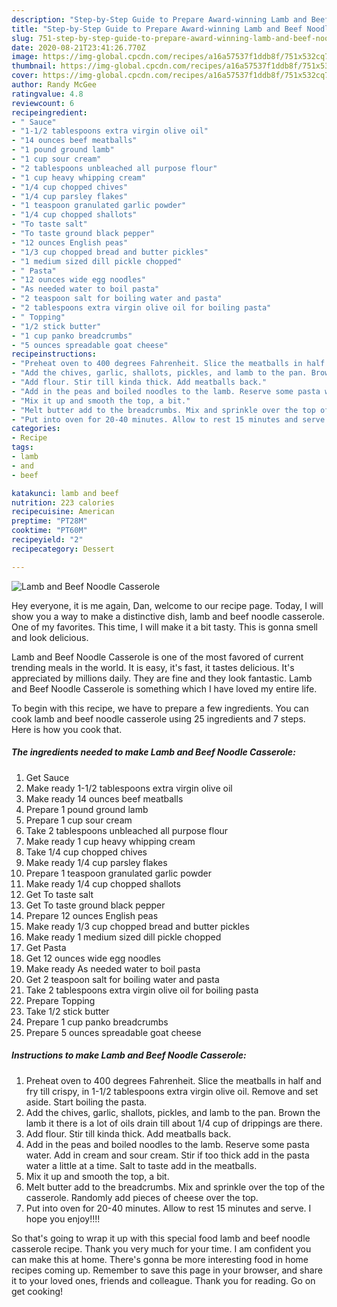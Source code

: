 ```yaml
---
description: "Step-by-Step Guide to Prepare Award-winning Lamb and Beef Noodle Casserole"
title: "Step-by-Step Guide to Prepare Award-winning Lamb and Beef Noodle Casserole"
slug: 751-step-by-step-guide-to-prepare-award-winning-lamb-and-beef-noodle-casserole
date: 2020-08-21T23:41:26.770Z
image: https://img-global.cpcdn.com/recipes/a16a57537f1ddb8f/751x532cq70/lamb-and-beef-noodle-casserole-recipe-main-photo.jpg
thumbnail: https://img-global.cpcdn.com/recipes/a16a57537f1ddb8f/751x532cq70/lamb-and-beef-noodle-casserole-recipe-main-photo.jpg
cover: https://img-global.cpcdn.com/recipes/a16a57537f1ddb8f/751x532cq70/lamb-and-beef-noodle-casserole-recipe-main-photo.jpg
author: Randy McGee
ratingvalue: 4.8
reviewcount: 6
recipeingredient:
- " Sauce"
- "1-1/2 tablespoons extra virgin olive oil"
- "14 ounces beef meatballs"
- "1 pound ground lamb"
- "1 cup sour cream"
- "2 tablespoons unbleached all purpose flour"
- "1 cup heavy whipping cream"
- "1/4 cup chopped chives"
- "1/4 cup parsley flakes"
- "1 teaspoon granulated garlic powder"
- "1/4 cup chopped shallots"
- "To taste salt"
- "To taste ground black pepper"
- "12 ounces English peas"
- "1/3 cup chopped bread and butter pickles"
- "1 medium sized dill pickle chopped"
- " Pasta"
- "12 ounces wide egg noodles"
- "As needed water to boil pasta"
- "2 teaspoon salt for boiling water and pasta"
- "2 tablespoons extra virgin olive oil for boiling pasta"
- " Topping"
- "1/2 stick butter"
- "1 cup panko breadcrumbs"
- "5 ounces spreadable goat cheese"
recipeinstructions:
- "Preheat oven to 400 degrees Fahrenheit. Slice the meatballs in half and fry till crispy, in 1-1/2 tablespoons extra virgin olive oil. Remove and set aside. Start boiling the pasta."
- "Add the chives, garlic, shallots, pickles, and lamb to the pan. Brown the lamb it there is a lot of oils drain till about 1/4 cup of drippings are there."
- "Add flour. Stir till kinda thick. Add meatballs back."
- "Add in the peas and boiled noodles to the lamb. Reserve some pasta water. Add in cream and sour cream. Stir if too thick add in the pasta water a little at a time. Salt to taste add in the meatballs."
- "Mix it up and smooth the top, a bit."
- "Melt butter add to the breadcrumbs. Mix and sprinkle over the top of the casserole. Randomly add pieces of cheese over the top."
- "Put into oven for 20-40 minutes. Allow to rest 15 minutes and serve. I hope you enjoy!!!!"
categories:
- Recipe
tags:
- lamb
- and
- beef

katakunci: lamb and beef 
nutrition: 223 calories
recipecuisine: American
preptime: "PT28M"
cooktime: "PT60M"
recipeyield: "2"
recipecategory: Dessert

---
```



![Lamb and Beef Noodle Casserole](https://img-global.cpcdn.com/recipes/a16a57537f1ddb8f/751x532cq70/lamb-and-beef-noodle-casserole-recipe-main-photo.jpg)

Hey everyone, it is me again, Dan, welcome to our recipe page. Today, I will show you a way to make a distinctive dish, lamb and beef noodle casserole. One of my favorites. This time, I will make it a bit tasty. This is gonna smell and look delicious.



Lamb and Beef Noodle Casserole is one of the most favored of current trending meals in the world. It is easy, it's fast, it tastes delicious. It's appreciated by millions daily. They are fine and they look fantastic. Lamb and Beef Noodle Casserole is something which I have loved my entire life.


To begin with this recipe, we have to prepare a few ingredients. You can cook lamb and beef noodle casserole using 25 ingredients and 7 steps. Here is how you cook that.

<!--inarticleads1-->

##### The ingredients needed to make Lamb and Beef Noodle Casserole:

1. Get  Sauce
1. Make ready 1-1/2 tablespoons extra virgin olive oil
1. Make ready 14 ounces beef meatballs
1. Prepare 1 pound ground lamb
1. Prepare 1 cup sour cream
1. Take 2 tablespoons unbleached all purpose flour
1. Make ready 1 cup heavy whipping cream
1. Take 1/4 cup chopped chives
1. Make ready 1/4 cup parsley flakes
1. Prepare 1 teaspoon granulated garlic powder
1. Make ready 1/4 cup chopped shallots
1. Get To taste salt
1. Get To taste ground black pepper
1. Prepare 12 ounces English peas
1. Make ready 1/3 cup chopped bread and butter pickles
1. Make ready 1 medium sized dill pickle chopped
1. Get  Pasta
1. Get 12 ounces wide egg noodles
1. Make ready As needed water to boil pasta
1. Get 2 teaspoon salt for boiling water and pasta
1. Take 2 tablespoons extra virgin olive oil for boiling pasta
1. Prepare  Topping
1. Take 1/2 stick butter
1. Prepare 1 cup panko breadcrumbs
1. Prepare 5 ounces spreadable goat cheese




<!--inarticleads2-->

##### Instructions to make Lamb and Beef Noodle Casserole:

1. Preheat oven to 400 degrees Fahrenheit. Slice the meatballs in half and fry till crispy, in 1-1/2 tablespoons extra virgin olive oil. Remove and set aside. Start boiling the pasta.
1. Add the chives, garlic, shallots, pickles, and lamb to the pan. Brown the lamb it there is a lot of oils drain till about 1/4 cup of drippings are there.
1. Add flour. Stir till kinda thick. Add meatballs back.
1. Add in the peas and boiled noodles to the lamb. Reserve some pasta water. Add in cream and sour cream. Stir if too thick add in the pasta water a little at a time. Salt to taste add in the meatballs.
1. Mix it up and smooth the top, a bit.
1. Melt butter add to the breadcrumbs. Mix and sprinkle over the top of the casserole. Randomly add pieces of cheese over the top.
1. Put into oven for 20-40 minutes. Allow to rest 15 minutes and serve. I hope you enjoy!!!!




So that's going to wrap it up with this special food lamb and beef noodle casserole recipe. Thank you very much for your time. I am confident you can make this at home. There's gonna be more interesting food in home recipes coming up. Remember to save this page in your browser, and share it to your loved ones, friends and colleague. Thank you for reading. Go on get cooking!
